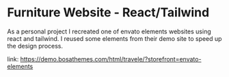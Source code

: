 # Furniture Website - React/Tailwind

As a personal project I recreated one of envato elements websites using react and tailwind. I reused some elements from their demo site to speed up the design process.

link: https://demo.bosathemes.com/html/travele/?storefront=envato-elements
